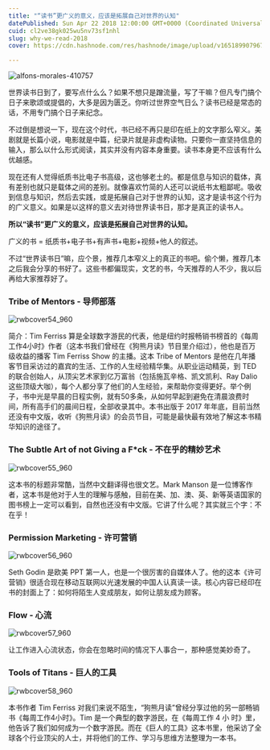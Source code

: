 ```yaml
---
title: "“读书”更广义的意义，应该是拓展自己对世界的认知"
datePublished: Sun Apr 22 2018 12:00:00 GMT+0000 (Coordinated Universal Time)
cuid: cl2ve38gk025wu5nv73sf1nhl
slug: why-we-read-2018
cover: https://cdn.hashnode.com/res/hashnode/image/upload/v1651899079672/BVY5UY-7K.jpg

---
```


![alfons-morales-410757](https://i.imgur.com/GqyRpMh.jpg)


世界读书日到了，要写点什么么？如果不想只是蹭流量，写了干嘛？但凡专门搞个日子来歌颂或提倡的，大多是因为匮乏。你听过世界空气日么？读书已经是常态的话，不用专门搞个日子来纪念。

不过倒是想说一下，现在这个时代，书已经不再只是印在纸上的文字那么窄义。美剧就是长篇小说，电影就是中篇，纪录片就是非虚构读物。只要你一直坚持信息的输入，那么以什么形式阅读，其实并没有内容本身重要。读书本身更不应该有什么优越感。

现在还有人觉得纸质书比电子书高级，这也够老土的。都是信息与知识的载体，真有差别也就只是载体之间的差别。就像喜欢竹简的人还可以说纸书太粗鄙呢。吸收到信息与知识，然后去实践，或是拓展自己对于世界的认知，这才是读书这个行为的广义意义。如果是以这样的意义去对待世界读书日，那才是真正的读书人。

**所以“读书”更广义的意义，应该是拓展自己对世界的认知。**

广义的书 = 纸质书+电子书+有声书+电影+视频+他人的叙述。

不过“世界读书日”嘛，应个景，推荐几本窄义上的真正的书吧。偷个懒，推荐几本之后我会分享的书好了。这些书都偏现实，文艺的书，今天推荐的人不少，我以后再给大家推荐好了。

### Tribe of Mentors - 导师部落
![rwbcover54_960](https://i.imgur.com/JbH3Zco.jpg)

简介：Tim Ferriss 算是全球数字游民的代表，他是纽约时报畅销书榜首的《每周工作4小时》作者（这本书我们曾经在《狗熊月读》节目里介绍过），他也是百万级收益的播客 Tim Ferriss Show 的主播。这本 Tribe of Mentors 是他在几年播客节目采访过的嘉宾的生活、工作的人生经验精华集。从职业运动精英，到 TED 的联合创始人，从顶尖艺术家到亿万富翁（包括施瓦辛格、凯文凯利、Ray Dalio这些顶级大咖），每个人都分享了他们的人生经验，来帮助你变得更好。举个例子，书中光是早晨的日程实例，就有50多条，从如何早起到避免在清晨浪费时间，所有高手们的晨间日程，全部收录其中。本书出版于 2017 年年底，目前当然还没有中文版，收听《狗熊月读》的会员节目，可能是最快最有效地了解这本书精华知识的途径了。

### The Subtle Art of not Giving a F*ck - 不在乎的精妙艺术
![rwbcover55_960](https://i.imgur.com/9fB7swr.jpg)

这本书的标题非常酷，当然中文翻译得也很文艺。Mark Manson 是一位博客作者，这本书是他对于人生的理解与感触，目前在美、加、澳、英、新等英语国家的图书榜上一定可以看到，自然也还没有中文版。它讲了什么呢？其实就三个字：不在乎！

### Permission Marketing - 许可营销
![rwbcover56_960](https://i.imgur.com/UCpMm4H.jpg)

Seth Godin 是欧美 PPT 第一人，也是一个很厉害的自媒体人了。他的这本《许可营销》很适合现在移动互联网以光速发展的中国人认真读一读。核心内容已经印在书的封面上了：如何将陌生人变成朋友，如何让朋友成为顾客。

### Flow - 心流
![rwbcover57_960](https://i.imgur.com/9uTC6V7.jpg)

让工作进入心流状态，你会在忽略时间的情况下人事合一，那种感觉美妙奇了。

### Tools of Titans - 巨人的工具
![rwbcover58_960](https://i.imgur.com/pIaVToi.jpg)

本书作者 Tim Ferriss 对我们来说不陌生，“狗熊月读”曾经分享过他的另一部畅销书《每周工作4小时》。Tim 是一个典型的数字游民，在《每周工作 4 小 时》里，他告诉了我们如何成为一个数字游民。而在《巨人的工具》这本书里，他采访了全球各个行业顶尖的人士，并将他们的工作、学习与思维方法整理为一本书。


